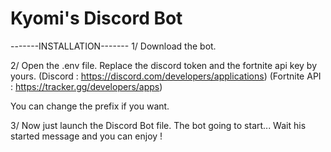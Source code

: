 # Kyomi's Discord Bot

-------INSTALLATION-------
1/ Download the bot.

2/ Open the .env file.
   Replace the discord token and the fortnite api key by yours.
        (Discord : https://discord.com/developers/applications)
        (Fortnite API : https://tracker.gg/developers/apps)

   You can change the prefix if you want.

3/ Now just launch the Discord Bot file.
   The bot going to start...
   Wait his started message and you can enjoy !